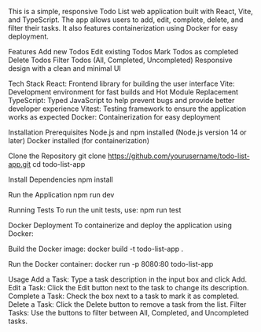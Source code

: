 This is a simple, responsive Todo List web application built with React, Vite, and TypeScript. The app allows users to add, edit, complete, delete, and filter their tasks. It also features containerization using Docker for easy deployment.

Features
Add new Todos
Edit existing Todos
Mark Todos as completed
Delete Todos
Filter Todos (All, Completed, Uncompleted)
Responsive design with a clean and minimal UI

Tech Stack
React: Frontend library for building the user interface
Vite: Development environment for fast builds and Hot Module Replacement
TypeScript: Typed JavaScript to help prevent bugs and provide better developer experience
Vitest: Testing framework to ensure the application works as expected
Docker: Containerization for easy deployment

Installation
Prerequisites
Node.js and npm installed (Node.js version 14 or later)
Docker installed (for containerization)

Clone the Repository
git clone https://github.com/yourusername/todo-list-app.git
cd todo-list-app

Install Dependencies
npm install

Run the Application
npm run dev

Running Tests
To run the unit tests, use:
npm run test

Docker Deployment
To containerize and deploy the application using Docker:

Build the Docker image:
docker build -t todo-list-app .

Run the Docker container:
docker run -p 8080:80 todo-list-app

Usage
Add a Task: Type a task description in the input box and click Add.
Edit a Task: Click the Edit button next to the task to change its description.
Complete a Task: Check the box next to a task to mark it as completed.
Delete a Task: Click the Delete button to remove a task from the list.
Filter Tasks: Use the buttons to filter between All, Completed, and Uncompleted tasks.
